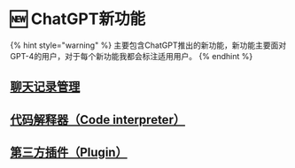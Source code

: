 # 🆕 ChatGPT新功能

{% hint style="warning" %}
主要包含ChatGPT推出的新功能，新功能主要面对GPT-4的用户，对于每个新功能我都会标注适用用户。
{% endhint %}

## [聊天记录管理](liao-tian-ji-lu-guan-li.md)

## [**代码解释器（Code interpreter）**](dai-ma-jie-shi-qi-code-interpreter.md)

## [第三方插件（Plugin）](di-san-fang-cha-jian-plugin.md)



